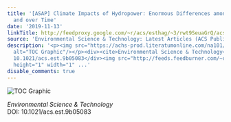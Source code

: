 ```yaml
---
title: '[ASAP] Climate Impacts of Hydropower: Enormous Differences among Facilities
  and over Time'
date: '2019-11-13'
linkTitle: http://feedproxy.google.com/~r/acs/esthag/~3/rwt9SeuaGrQ/acs.est.9b05083
source: 'Environmental Science & Technology: Latest Articles (ACS Publications)'
description: '<p><img src="https://achs-prod.literatumonline.com/na101/home/literatum/publisher/achs/journals/content/esthag/0/esthag.ahead-of-print/acs.est.9b05083/20191104/images/medium/es9b05083_0008.gif"
  alt="TOC Graphic"/></p><div><cite>Environmental Science & Technology</cite></div><div>DOI:
  10.1021/acs.est.9b05083</div><img src="http://feeds.feedburner.com/~r/acs/esthag/~4/rwt9SeuaGrQ"
  height="1" width="1" ...'
disable_comments: true
---
```

<p><img src="https://achs-prod.literatumonline.com/na101/home/literatum/publisher/achs/journals/content/esthag/0/esthag.ahead-of-print/acs.est.9b05083/20191104/images/medium/es9b05083_0008.gif" alt="TOC Graphic"/></p><div><cite>Environmental Science & Technology</cite></div><div>DOI: 10.1021/acs.est.9b05083</div><img src="http://feeds.feedburner.com/~r/acs/esthag/~4/rwt9SeuaGrQ" height="1" width="1" ...